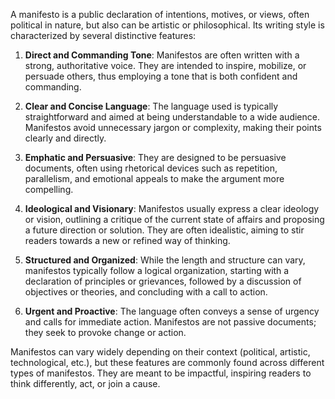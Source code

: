 A manifesto is a public declaration of intentions, motives, or views, often political in nature, but also can be artistic or philosophical. Its writing style is characterized by several distinctive features:

1. **Direct and Commanding Tone**: Manifestos are often written with a strong, authoritative voice. They are intended to inspire, mobilize, or persuade others, thus employing a tone that is both confident and commanding.

2. **Clear and Concise Language**: The language used is typically straightforward and aimed at being understandable to a wide audience. Manifestos avoid unnecessary jargon or complexity, making their points clearly and directly.

3. **Emphatic and Persuasive**: They are designed to be persuasive documents, often using rhetorical devices such as repetition, parallelism, and emotional appeals to make the argument more compelling.

4. **Ideological and Visionary**: Manifestos usually express a clear ideology or vision, outlining a critique of the current state of affairs and proposing a future direction or solution. They are often idealistic, aiming to stir readers towards a new or refined way of thinking.

5. **Structured and Organized**: While the length and structure can vary, manifestos typically follow a logical organization, starting with a declaration of principles or grievances, followed by a discussion of objectives or theories, and concluding with a call to action.

6. **Urgent and Proactive**: The language often conveys a sense of urgency and calls for immediate action. Manifestos are not passive documents; they seek to provoke change or action.

Manifestos can vary widely depending on their context (political, artistic, technological, etc.), but these features are commonly found across different types of manifestos. They are meant to be impactful, inspiring readers to think differently, act, or join a cause.